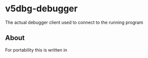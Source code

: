 # v5dbg-debugger
The actual debugger client used to connect to the running program

## About
For portability this is written in 
